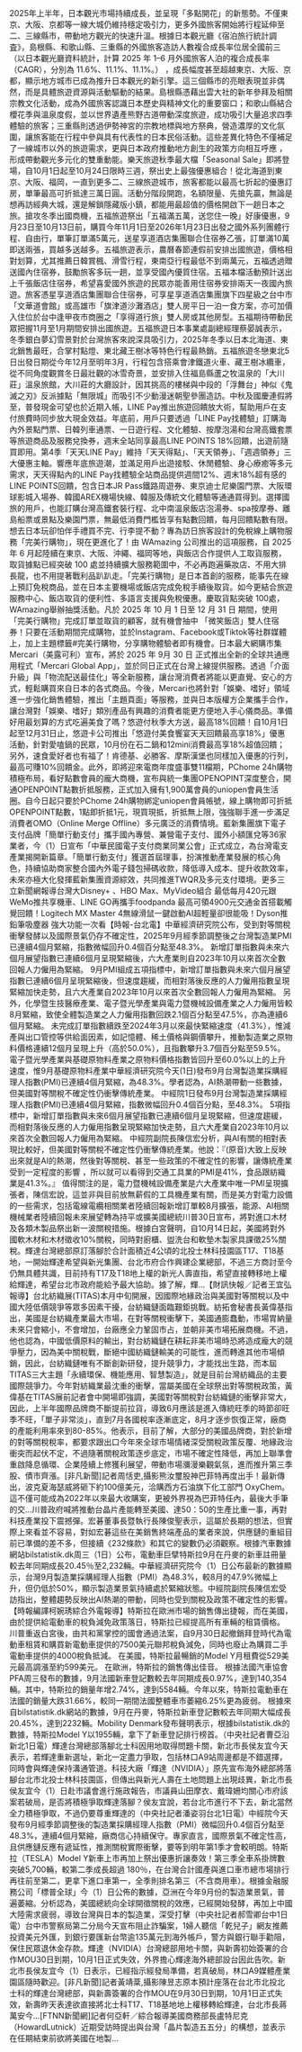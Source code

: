 2025年上半年，日本觀光市場持續成長，並呈現「多點開花」的新態勢。不僅東京、大阪、京都等一線大城仍維持穩定吸引力，更多外國旅客開始將行程延伸至二、三線縣市，帶動地方觀光的快速升溫。根據日本觀光廳《宿泊旅行統計調査》，島根縣、和歌山縣、三重縣的外國旅客造訪人數複合成長率位居全國前三（以日本觀光廳資料統計，計算 2025 年 1–6 月外國旅客人泊的複合成長率（CAGR），分別為 11.6%、11.1%、11.1%。） ，成長幅度甚至超越東京、大阪、京都，顯示地方城市已成為推升日本觀光的新引擎。這三個縣市的亮眼表現並非偶然，而是具體旅遊資源與活動驅動的結果。島根縣憑藉出雲大社的新年參拜及相關宗教文化活動，成為外國旅客認識日本歷史與精神文化的重要窗口；和歌山縣結合櫻花季與溫泉度假，並以世界遺產熊野古道帶動深度旅遊，成功吸引大量追求四季體驗的旅客；三重縣則透過伊勢神宮的宗教地標與地方祭典，營造濃厚的文化氛圍，讓旅客能在行程中參與具有代表性的日本民俗活動。這些差異化特色不僅補足了一線城市以外的旅遊需求，更與日本政府推動地方創生的政策方向相互呼應 ，形成帶動觀光多元化的雙重動能。樂天旅遊秋季最大檔「Seasonal Sale」即將登場，自10月1日起至10月24日限時三週，祭出史上最強優惠組合！從北海道到東京、大阪、福岡，一直到更多二、三線旅遊城市，旅客都能以最高七折起的優惠訂房，單筆最高可折抵達三萬日圓。活動分階段開跑，名額限量、先搶先贏，無論是想再訪經典大城，還是解鎖隱藏版小鎮，都能用最超值的價格開啟下一趟日本之旅。搶攻冬季出國商機，五福旅遊祭出「五福滿五萬，送您住一晚」好康優惠，9月23日至10月13日前，購買今年11月1日至2026年1月23日出發之國外系列團體行程、自由行，單筆訂單滿5萬元，送星享道酒店集團聯合住宿券乙張，訂單滿10萬即送兩張，買越多送越多。五福旅遊表示，農曆春節連假前安排出國旅遊，價格相對划算，尤其推薦日韓賞楓、滑雪行程，東南亞行程最低不到兩萬元，五福透過贈送國內住宿券，鼓勵旅客多玩一趟，並享受國內優質住宿。五福本檔活動預計送出上千張飯店住宿券，希望喜愛國外旅遊的民眾亦能善用住宿券安排兩天一夜國內旅遊。旅客憑星享道酒店集團聯合住宿券，可享星享道酒店集團旗下四星級之台中市「文華道會館」或高雄市「旗津道沙灘酒店」雙人房平日一泊一食方案，亦可加價入住位於台中逢甲夜市商圈之「享得道行旅」雙人房或其他房型。五福期待帶動民眾把握11月至1月期間安排出國旅遊。五福旅遊日本事業處副總經理蔡晏誠表示，冬季銀白夢幻雪景對於台灣旅客來說深具吸引力，2025年冬季以日本北海道、東北銷售最旺，合掌村點燈、東北藏王樹冰等特色行程最熱銷。五福旅遊冬戀東北5日出發日期從今年12月至明年3月，行程包含搭乘會津鐵道火車、藏王樹冰纜車，從不同角度觀賞冬日最壯觀的冰雪奇景，並安排入住福島縣蘆之牧温泉的「大川莊」溫泉旅館，大川莊的大廳設計，因其挑高的樓梯與中段的「浮舞台」神似《鬼滅之刃》反派據點「無限城」而吸引不少動漫迷朝聖參團造訪。中秋及國慶連假將至，普發現金可望也於近期入帳，LINE Pay推出旅遊回饋放大術，幫助用戶在支付旅費時同步放大現金效益。年底前，用戶只要透過「LINE Pay找體驗」訂購海內外景點門票、日韓列車通票、一日遊行程、文化體驗、按摩泡湯和台灣高鐵套票等旅遊商品及服務兌換券，週末全站同享最高LINE POINTS 18%回饋，出遊前隨買即用。第4季「天天LINE Pay」維持「天天得點」、「天天領券」、「週週領券」三大優惠主軸。響應年底旅遊潮，並滿足用戶出遊接駁、休閒體驗、身心療癒等多元需求，天天得點內的LINE Pay找體驗全站商品提供週間12%、週末18%超有感的LINE POINTS回饋，包含日本JR Pass鐵路周遊券、東京迪士尼樂園門票、大阪環球影城入場券、韓國AREX機場快線、韓服及傳統文化體驗等通通買得到。選擇國旅的用戶，也能訂購台灣高鐵套裝行程、北中南溫泉飯店泡湯券、spa按摩券、離島船票或景點及樂園門票，無最低消費門檻皆享有點數回饋，每月回饋點數有限。想去日本玩卻怕伴手禮買不完、行李提不動？專為訪日旅客設計的免稅線上購物服務「完美行購物」，現在更進化了！由 WAmazing 公司推出的這項服務，自 2025 年 6 月起陸續在東京、大阪、沖繩、福岡等地，與飯店合作提供人工取貨服務，取貨據點已經突破 100 處並持續擴大服務範圍中，不必再跑遍藥妝店、不用大排長龍，也不用提著戰利品趴趴走。「完美行購物」是日本首創的服務，能事先在線上預訂免稅商品，並在日本主要機場或飯店完成免稅手續後取貨。如今更結合旅遊服務中心、飯店取貨的便利性、多語言支援與免稅優惠。慶取貨點突破 100處，WAmazing舉辦抽獎活動。凡於 2025 年 10 月 1 日至 12 月 31 日 期間，使用「完美行購物」完成訂單並取貨的顧客，就有機會抽中 「微笑飯店」雙人住宿券！只要在活動期間完成購物，並於Instagram、Facebook或Tiktok等社群媒體上，加上主題標籤#完美行購物，分享購物體驗者即有機會。日本最大網購市集 Mercari（美露可利）宣布，將於 2025 年 9月 30 日 正式推出全新的全球共通應用程式「Mercari Global App」，並於同日正式在台灣上線提供服務。透過「介面升級」與「物流配送最佳化」等全新服務，讓台灣消費者將能以更直覺、安心的方式，輕鬆購買來自日本的各式商品。今後，Mercari也將針對「娛樂、嗜好」領域進一步強化銷售體驗，推出「主題頁面」等服務，並與日本版權方企業攜手合作，讓台灣對「娛樂、嗜好」類別產品有興趣的消費者能更方便地入手心儀商品。準備好用最划算的方式吃遍美食了嗎？悠遊付秋季大方送，最高18%回饋！自10月1日起至12月31日止，悠遊卡公司推出「悠遊付美食饗宴天天回饋最高享18%」優惠活動，針對愛嗑鍋的民眾，10月份在石二鍋和12mini消費最高享18%超值回饋；另外，速食愛好者也有福了！肯德基、必勝客、摩斯漢堡也同樣加入優惠的行列，最高可賺10%回饋金。此外，即將迎來電商年度盛事雙11檔期，PChome 24h購物積極布局，看好點數會員的龐大商機，宣布與統一集團OPENOPINT深度整合，開通OPENPOINT點數折抵服務，正式加入擁有1,900萬會員的uniopen會員生活圈。自今日起只要於PChome 24h購物綁定uniopen會員帳號，線上購物即可折抵OPENPOINT點數，1點即折抵1元，現買現抵，折抵無上限，強強聯手進一步滿足消費者OMO（Online Merge Offline）多元廣泛的消費情境。藍新集團旗下電子支付品牌「簡單行動支付」攜手國內專營、兼營電子支付、國外小額匯兌等36家業者，今（1）日宣布「中華民國電子支付商業同業公會」正式成立，為台灣電支產業揭開新篇章。「簡單行動支付」獲選首屆理事，扮演推動產業發展的核心角色，持續協助商家整合國內外電子錢包掃碼收款，降低導入成本、提升收款效率，未來亦極大化發揮藍新集團資源綜效，共同推進TWQR及多元支付環境。更多三立新聞網報導台灣大Disney+ 、HBO Max、MyVideo組合 最低每月420元跟WeMo推共享機車、LINE GO再攜手foodpanda 最高可領4900元交通金首搭載觸覺回饋！Logitech MX Master 4無線滑鼠一鍵啟動AI超輕量卻很能吸！Dyson推鉛筆吸塵器 強大功能一次看【時報-台北電】中華經濟研究院公布，受到對等關稅衝擊發酵以及國際景氣仍存不確定性，2025年9月經季節調整後之台灣製造業PMI已連續4個月緊縮，指數微幅回升0.4個百分點至48.3%。 新增訂單指數與未來六個月展望指數已連續6個月呈現緊縮後，六大產業則自2023年10月以來首次全數回報人力僱用為緊縮。 9月PMI組成五項指標中，新增訂單指數與未來六個月展望指數已連續6個月呈現緊縮後，但速度趨緩，而相對落後反應的人力僱用指數呈現緊縮加快走勢，且六大產業自2023年10月以來首次全數回報人力僱用為緊縮。 另外，化學暨生技醫療產業、電子暨光學產業與電力暨機械設備產業之人力僱用皆較8月緊縮，致使全體製造業之人力僱用指數回跌2.1個百分點至47.5%，亦為連續6個月緊縮。 未完成訂單指數續跌至2024年3月以來最快緊縮速度（41.3%），惟減產與出口管控等供給面因素，如記憶體、稀土價格與鋼價攀升，推動製造業之原物料價格連續12個月呈現上升（高於50.0%），且指數攀升3.7個百分點至59.5%。 電子暨光學產業與基礎原物料產業之原物料價格指數皆回升至60.0%以上的上升速度，惟9月基礎原物料產業中華經濟研究院今天(1日)發布9月台灣製造業採購經理人指數(PMI)已連續4個月緊縮，為48.3%。學者認為，AI熱潮帶動一些數據，但美國對等關稅不確定性仍衝擊傳統產業。 中經院1日發布9月台灣製造業採購經理人指數(PMI)已連續4個月緊縮，指數微幅回升0.4個百分點，至48.3%。 5項指標中，新增訂單指數與未來6個月展望指數已連續6個月呈現緊縮，但速度趨緩，而相對落後反應的人力僱用指數呈現緊縮加快走勢，且六大產業自2023年10月以來首次全數回報人力僱用為緊縮。 中經院副院長陳信宏分析，與AI有關的相對表現比較好，但美國對等關稅不確定性仍衝擊傳統產業。他說：『(原音)大致上反映出來就是AI的熱潮，然後對等關稅、甚至一些政策的不確定性的影響，讓傳統產業受到一定程度的影響 ，所以就可以看得到交通工具業的PMI是41%，食品跟紡織業是41.3%。』 值得關注的是，電力暨機械設備產業是六大產業中唯一PMI呈現擴張者，陳信宏說，這並非與目前放無薪假的工具機產業有關，而是美方對電力設備的一些需求，包括電線電纜相關業者陸續回報新增訂單較8月擴張，能源、AI相關機械業者陸續回報未來展望轉為持平或擴美國總統川普30日宣布，將對進口木材及各類木製品祭出新一波關稅措施。根據白宮聲明，自10月14日起，美國將對外國軟木材和木材徵收10%關稅，同時對廚櫃、盥洗台和軟墊木製家具課徵25%關稅。輝達台灣總部原訂落腳於合計面積近4公頃的北投士林科技園區T17、T18基地，一開始輝達希望與新光集團、台北市府合作興建企業總部，不過三方商討至今仍無具體共識，目前持有T17及T18地上權的新光人壽直指，希望直接轉移地上權給輝達，希望台北市政府能給予最大協助。據了解，輝...【財訊快報／記者王宜弘報導】台北紡織展(TITAS)本月中旬開展，因國際地緣政治與美國對等關稅以及中國大陸低價競爭等眾多因素干擾，台紡織鏈面臨艱鉅挑戰。紡拓會秘書長黃偉基指出，美國是台紡織產業最大市場，在對等關稅衝擊下，美國通膨蠢動，市場胃納量未來只會縮小，不會增加，台廠應全力鞏固市占，並朝非美市場拓展商機。不過，他也認為，中國低價原料的輸出，對台紡織鏈在耕耘非美市場時恐將造成龐大的競爭壓力，因為美中關稅戰，斷絕中國紡織鏈輸美的可能性，進而轉進其他市場傾銷，因此，台紡織鏈唯有不斷創新研發，提升競爭力，才能找出生路，而本屆TITAS三大主題「永續環保、機能應用、智慧製造」，就是目前台灣紡織品的主要國際競爭力。今年對紡織業最沈重的衝擊，當屬美國在全球祭出對等關稅政策，黃偉基在TITAS展前記者會中開場即強調，美國對等關稅對台紡織鏈的衝擊非常大，因此，上半年國際品牌商不斷提前拉貨，導致6月應該是進入傳統旺季的時節卻旺季不旺，「單子非常淡」，直到7月各國稅率逐漸底定，8月才逐步恢復正常，廠商的產能利用率來到80-85%。他表示，目前了解，大部分的美國品牌商，對於新增的對等關稅稅率，都要求跟出口今年來全球市場情緒深受關稅政策反覆、地緣政治衝突而起伏不定，不過隨著關稅政策逐步底定，市場不確定性降低，再加上聯準會重啟降息循環、企業陸續上修獲利展望，帶動市場瀰漫樂觀氣氛，進而推升第三季股、債市齊漲。[非凡新聞]記者周恬吏,攝影熊汝璽股神巴菲特再度出手！最新傳出，波克夏海瑟威將砸下約100億美元，洽購西方石油旗下化工部門 OxyChem。這不僅可能成為2022年以來最大收購案，更被外界視為巴菲特任內，最後大手筆的交...川普政府喊將推動台晶片產能轉至美國、達50：50的生產比重一事，再對科技產業投下震撼彈。宏碁董事長暨執行長陳俊聖表示，這屬於長期的想法，但實際上來看並不容易，對如宏碁這些在美銷售終端產品的業者來說，供應鏈的重組目前已準備的差不多，但接續《232條款》和其它的變數仍必須觀察。根據汽車數據網站bilstatistik.dk周三（1日）公布，電動車巨擘特斯拉9月在丹麥的新車註冊量較去年同期成長20.45％至2,232輛。中華經濟研究院今（1）日公布最新的數據顯示，台灣9月製造業採購經理人指數（PMI）為48.3%，較8月的47.9%微幅上升，但仍低於50%，顯示製造業景氣持續處於緊縮狀態。中經院副院長陳信宏受訪指出，整體趨勢反映出AI熱潮的帶動，同時也受到關稅及政策不確定性的影響。【時報編譯柯婉琇綜合外電報導】特斯拉在歐洲市場的銷售傳出捷報，而在美國，由於提供給電動車的稅負減免政策落日，特斯拉已經提高所有車輛的租賃價格。 川普重返白宮後，由共和黨掌控的國會通過法案，自9月30日起撤銷拜登時代為電動車租賃和購買新電動車提供的7500美元聯邦稅負減免，同時也廢止為購買二手電動車提供的4000稅負抵減。 在美國，特斯拉最暢銷的Model Y月租費從529美元最高調漲至約599美元。 在歐洲，特斯拉的銷售傳出佳音。 根據法國汽車協會PFA周三發布的數據，9月法國新車登記數較去年同期成長0.97%，達到140,354輛。其中，特斯拉的銷量年增2.74%，達到5584輛。今年以來，特斯拉電動車在法國的銷量大跌31.66%，較同一期間法國整體車市萎縮6.25%更為疲弱。 根據來自bilstatistik.dk網站的數據，9月在丹麥，特斯拉新車登記數較去年同期大幅成長20.45%，達到2232輛。Mobility Denmark發布聲明表示，根據bilstatistik.dk的數據，特斯拉Model Y以1955輛，拿下了新車登記排行榜首。（中央社記者曹亞沿新北1日電）輝達台灣總部落腳北士科因用地取得問題卡關，新北市長侯友宜今天表示，若輝達重新選址，新北一定盡力爭取，包括林口A9站周邊都是不錯選擇，同時會與輝達保持溝通管道。科技大廠「輝達（NVIDIA）」原先宣布海外總部將落腳台北市北投士林科技園區，但傳出與新光人壽在土地問題上出現歧異，新北市長侯友宜今（1）日赴市議會進行施政報告，市議員山田摩衣、戴瑋姍均關心市府該案若破局，是否將積極爭取輝達落腳？侯友宜說，若台北市進行不下去，新北當然全力積極爭取，不過仍要尊重輝達的（中央社記者潘姿羽台北1日電）中經院今天發布9月經季節調整後的製造業採購經理人指數（PMI）微幅回升0.4個百分點至48.3%，連續4個月緊縮，廠商信心持續保守。專家直言，國際景氣不確定性高，且供應鏈反應有遞延性，推測關稅實際衝擊，要等到明年第1季才會較明朗。特斯拉（TESLA）Model Y新車上市再加上祭出優惠折讓奏效！第三季全車系掛牌數突破5,700輛，較第二季成長超過 180％，在台灣合計國產與進口車市總市場排行再往前至第二，更拿下進口車第一，全季則排名第三（不含商用車）。根據金融服務公司「標普全球」今（1）日公佈的數據，亞洲在今年9月份的製造業景氣，普遍萎縮。分析認為，美國總統向全球開徵關稅的效應，已經開始發酵，再加上中國大陸需求疲弱，導致台灣與日本的製造業，深受打擊（中央社記者郝雪卿台中1日電）台中市警察局第二分局今天宣布阻止詐騙案，1婦人聽信「乾兒子」網友推薦投資美元外匯，到銀行要匯新台幣逾135萬元到海外帳戶，警方與銀行聯手勸阻，保住民眾退休金存款。輝達（NVIDIA）台灣總部用地卡關，與新壽初始簽署的合作MOU30日到期，10月1日正式失效，外界擔心輝達海外總部設台因此告吹。新北市長侯友宜今（1）日表示，已經指示經發局準備，若真破局，林口A9媒體產業園區隨時歡迎。[非凡新聞]記者黃靖棻,攝影陳昱志原本預計座落在台北市北投北士科的輝達台灣總部，與新壽簽署的合作MOU在9月30日到期，10月1日正式失效，新壽昨天表達欲直接將北士科T17、T18基地地上權移轉給輝達，台北市長蔣萬安今...[FTNN新聞網]記者何亞軒／綜合報導美國商務部長盧特尼克（HowardLutnick）近期受訪時提出與台灣「晶片製造五五分」的構想，並表示在任期結束前欲將美國在地製...